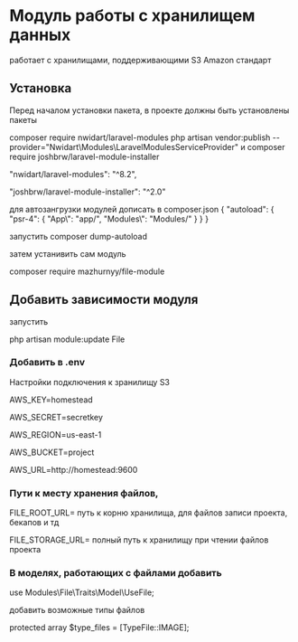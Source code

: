 # Модуль работы с хранилищем данных

работает с хранилищами, поддерживающими S3 Amazon стандарт

## Установка

Перед началом установки пакета, в проекте должны быть установлены пакеты

composer require nwidart/laravel-modules
php artisan vendor:publish --provider="Nwidart\Modules\LaravelModulesServiceProvider"
и
composer require joshbrw/laravel-module-installer

"nwidart/laravel-modules": "^8.2",

"joshbrw/laravel-module-installer": "^2.0"

для автозангрузки модулей дописать  в composer.json
{
  "autoload": {
    "psr-4": {
      "App\\": "app/",
      "Modules\\": "Modules/"
    }
  }
}

запустить composer dump-autoload

затем устанивить сам модуль 

composer require mazhurnyy/file-module


## Добавить зависимости модуля

запустить

php artisan module:update File

### Добавить в .env

Настройки подключения к зранилищу S3

AWS_KEY=homestead

AWS_SECRET=secretkey

AWS_REGION=us-east-1

AWS_BUCKET=project

AWS_URL=http://homestead:9600

### Пути к месту хранения файлов,

FILE_ROOT_URL= путь к корню хранилища, для файлов записи проекта, бекапов и тд

FILE_STORAGE_URL= полный путь к хранилищу при чтении файлов проекта


### В моделях, работающих с файлами добавить 

use Modules\File\Traits\Model\UseFile;

добавить возможные типы файлов

protected array $type_files = [TypeFile::IMAGE];
